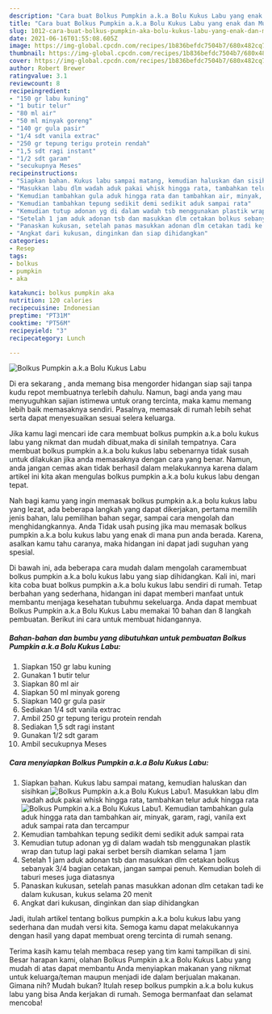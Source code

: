 ```yaml
---
description: "Cara buat Bolkus Pumpkin a.k.a Bolu Kukus Labu yang enak dan Mudah Dibuat"
title: "Cara buat Bolkus Pumpkin a.k.a Bolu Kukus Labu yang enak dan Mudah Dibuat"
slug: 1012-cara-buat-bolkus-pumpkin-aka-bolu-kukus-labu-yang-enak-dan-mudah-dibuat
date: 2021-06-16T01:55:08.605Z
image: https://img-global.cpcdn.com/recipes/1b836befdc7504b7/680x482cq70/bolkus-pumpkin-aka-bolu-kukus-labu-foto-resep-utama.jpg
thumbnail: https://img-global.cpcdn.com/recipes/1b836befdc7504b7/680x482cq70/bolkus-pumpkin-aka-bolu-kukus-labu-foto-resep-utama.jpg
cover: https://img-global.cpcdn.com/recipes/1b836befdc7504b7/680x482cq70/bolkus-pumpkin-aka-bolu-kukus-labu-foto-resep-utama.jpg
author: Robert Brewer
ratingvalue: 3.1
reviewcount: 8
recipeingredient:
- "150 gr labu kuning"
- "1 butir telur"
- "80 ml air"
- "50 ml minyak goreng"
- "140 gr gula pasir"
- "1/4 sdt vanila extrac"
- "250 gr tepung terigu protein rendah"
- "1,5 sdt ragi instant"
- "1/2 sdt garam"
- "secukupnya Meses"
recipeinstructions:
- "Siapkan bahan. Kukus labu sampai matang, kemudian haluskan dan sisihkan"
- "Masukkan labu dlm wadah aduk pakai whisk hingga rata, tambahkan telur aduk hingga rata"
- "Kemudian tambahkan gula aduk hingga rata dan tambahkan air, minyak, garam, ragi, vanila ext aduk sampai rata dan tercampur"
- "Kemudian tambahkan tepung sedikit demi sedikit aduk sampai rata"
- "Kemudian tutup adonan yg di dalam wadah tsb menggunakan plastik wrap dan tutup lagi pakai serbet bersih diamkan selama 1 jam"
- "Setelah 1 jam aduk adonan tsb dan masukkan dlm cetakan bolkus sebanyak 3/4 bagian cetakan, jangan sampai penuh. Kemudian boleh di taburi meses juga diatasnya"
- "Panaskan kukusan, setelah panas masukkan adonan dlm cetakan tadi ke dalam kukusan, kukus selama 20 menit"
- "Angkat dari kukusan, dinginkan dan siap dihidangkan"
categories:
- Resep
tags:
- bolkus
- pumpkin
- aka

katakunci: bolkus pumpkin aka 
nutrition: 120 calories
recipecuisine: Indonesian
preptime: "PT31M"
cooktime: "PT56M"
recipeyield: "3"
recipecategory: Lunch

---
```



![Bolkus Pumpkin a.k.a Bolu Kukus Labu](https://img-global.cpcdn.com/recipes/1b836befdc7504b7/680x482cq70/bolkus-pumpkin-aka-bolu-kukus-labu-foto-resep-utama.jpg)

Di era  sekarang , anda memang bisa mengorder hidangan siap saji tanpa kudu repot membuatnya terlebih dahulu. Namun, bagi anda yang mau menyuguhkan sajian istimewa untuk orang tercinta, maka kamu memang lebih baik memasaknya sendiri. Pasalnya, memasak di rumah lebih sehat serta dapat menyesuaikan sesuai selera keluarga.

Jika kamu lagi mencari ide cara membuat bolkus pumpkin a.k.a bolu kukus labu yang nikmat dan mudah dibuat,maka di sinilah tempatnya. Cara membuat bolkus pumpkin a.k.a bolu kukus labu  sebenarnya tidak susah untuk dilakukan jika anda memasaknya dengan cara yang benar. Namun, anda jangan cemas akan tidak berhasil dalam melakukannya 
karena dalam artikel ini kita akan mengulas bolkus pumpkin a.k.a bolu kukus labu dengan tepat.  



Nah bagi kamu yang ingin memasak bolkus pumpkin a.k.a bolu kukus labu yang lezat, ada beberapa langkah yang dapat dikerjakan, pertama memilih jenis bahan, lalu pemilihan bahan segar, sampai cara mengolah dan menghidangkannya. Anda Tidak usah pusing jika mau memasak bolkus pumpkin a.k.a bolu kukus labu yang enak di mana pun anda berada. Karena, asalkan kamu  tahu caranya, maka hidangan ini dapat jadi suguhan yang spesial.

Di bawah ini, ada beberapa cara mudah dalam mengolah caramembuat bolkus pumpkin a.k.a bolu kukus labu yang siap dihidangkan. Kali ini, mari kita coba buat bolkus pumpkin a.k.a bolu kukus labu sendiri di rumah. Tetap berbahan yang sederhana, hidangan ini dapat memberi manfaat untuk membantu menjaga kesehatan tubuhmu sekeluarga. Anda dapat membuat Bolkus Pumpkin a.k.a Bolu Kukus Labu memakai 10 bahan dan 8 langkah pembuatan. Berikut ini cara untuk membuat hidangannya.

<!--inarticleads1-->

##### Bahan-bahan dan bumbu yang dibutuhkan untuk pembuatan Bolkus Pumpkin a.k.a Bolu Kukus Labu:

1. Siapkan 150 gr labu kuning
1. Gunakan 1 butir telur
1. Siapkan 80 ml air
1. Siapkan 50 ml minyak goreng
1. Siapkan 140 gr gula pasir
1. Sediakan 1/4 sdt vanila extrac
1. Ambil 250 gr tepung terigu protein rendah
1. Sediakan 1,5 sdt ragi instant
1. Gunakan 1/2 sdt garam
1. Ambil secukupnya Meses




<!--inarticleads2-->

##### Cara menyiapkan Bolkus Pumpkin a.k.a Bolu Kukus Labu:

1. Siapkan bahan. Kukus labu sampai matang, kemudian haluskan dan sisihkan
<img src="https://img-global.cpcdn.com/steps/e8fe7a1d6a242b9a/160x128cq70/bolkus-pumpkin-aka-bolu-kukus-labu-langkah-memasak-1-foto.jpg" alt="Bolkus Pumpkin a.k.a Bolu Kukus Labu">1. Masukkan labu dlm wadah aduk pakai whisk hingga rata, tambahkan telur aduk hingga rata
<img src="https://img-global.cpcdn.com/steps/df70460af024cf7b/160x128cq70/bolkus-pumpkin-aka-bolu-kukus-labu-langkah-memasak-2-foto.jpg" alt="Bolkus Pumpkin a.k.a Bolu Kukus Labu">1. Kemudian tambahkan gula aduk hingga rata dan tambahkan air, minyak, garam, ragi, vanila ext aduk sampai rata dan tercampur
1. Kemudian tambahkan tepung sedikit demi sedikit aduk sampai rata
1. Kemudian tutup adonan yg di dalam wadah tsb menggunakan plastik wrap dan tutup lagi pakai serbet bersih diamkan selama 1 jam
1. Setelah 1 jam aduk adonan tsb dan masukkan dlm cetakan bolkus sebanyak 3/4 bagian cetakan, jangan sampai penuh. Kemudian boleh di taburi meses juga diatasnya
1. Panaskan kukusan, setelah panas masukkan adonan dlm cetakan tadi ke dalam kukusan, kukus selama 20 menit
1. Angkat dari kukusan, dinginkan dan siap dihidangkan




Jadi, itulah artikel tentang  bolkus pumpkin a.k.a bolu kukus labu  yang sederhana dan mudah versi kita. Semoga kamu dapat melakukannya dengan hasil yang dapat membuat oreng tercinta di rumah senang. 

Terima kasih kamu telah membaca resep yang tim kami tampilkan di sini. Besar harapan kami, olahan  Bolkus Pumpkin a.k.a Bolu Kukus Labu yang mudah di atas dapat membantu Anda menyiapkan makanan yang nikmat untuk keluarga/teman maupun menjadi ide dalam berjualan makanan. Gimana nih? Mudah bukan? Itulah resep bolkus pumpkin a.k.a bolu kukus labu yang bisa Anda kerjakan di rumah. Semoga bermanfaat dan selamat mencoba!

